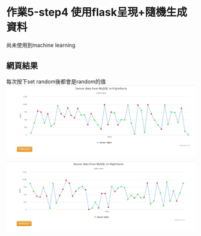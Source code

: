 # 作業5-step4 使用flask呈現+隨機生成資料
尚未使用到machine learning

## 網頁結果
每次按下set random後都會是random的值\
<img src="step4_1.jpg" alt="drawing" width="600"/>

<img src="step4_2.jpg" alt="drawing" width="600"/>
